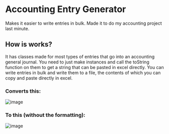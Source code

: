 # Accounting Entry Generator

Makes it easier to write entries in bulk. Made it to do my accounting project last minute.

## How is works?
It has classes made for most types of entries that go into an accounting general journal. You need to just make instances and call the toString function on them to get a string that can be pasted in excel directly. You can write entries in bulk and write them to a file, the contents of which you can copy and paste directly in excel.

### Converts this:
![image](https://github.com/user-attachments/assets/ca8bc064-25f9-49de-a038-5b76272f99e3)

### To this (without the formatting):
![image](https://github.com/user-attachments/assets/95e9a75f-9bc0-41d0-8f6c-1d9a5d7bde59)
